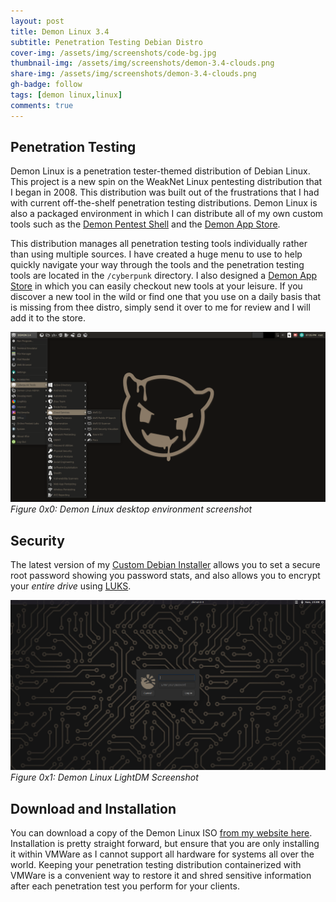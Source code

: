 ```yaml
---
layout: post
title: Demon Linux 3.4
subtitle: Penetration Testing Debian Distro
cover-img: /assets/img/screenshots/code-bg.jpg
thumbnail-img: /assets/img/screenshots/demon-3.4-clouds.png
share-img: /assets/img/screenshots/demon-3.4-clouds.png
gh-badge: follow
tags: [demon linux,linux]
comments: true
---
```

## Penetration Testing
Demon Linux is a penetration tester-themed distribution of Debian Linux. This project is a new spin on the WeakNet Linux pentesting distribution that I began in 2008. This distribution was built out of the frustrations that I had with current off-the-shelf penetration testing distributions. Demon Linux is also a packaged environment in which I can distribute all of my own custom tools such as the [Demon Pentest Shell](RackunSec/dps) and the [Demon App Store](RackunSec/Demon-App-Store). 

This distribution manages all penetration testing tools individually rather than using multiple sources. I have created a huge menu to use to help quickly navigate your way through the tools and the penetration testing tools are located in the ```/cyberpunk``` directory. I also designed a [Demon App Store](rackunsec/Demon-App-Store) in which you can easily checkout new tools at your leisure. If you discover a new tool in the wild or find one that you use on a daily basis that is missing from thee distro, simply send it over to me for review and I will add it to the store.

![Demon Linux 3.4.x Screenshot](/assets/img/screenshots/demon-3.4-clouds.png "Demon Linux 3.4.x Screenshot")
_Figure 0x0: Demon Linux desktop environment screenshot_
## Security
The latest version of my [Custom Debian Installer](RackunSec/Demon-Linux-Installer) allows you to set a secure root password showing you password stats, and also allows you to encrypt your _entire drive_ using [LUKS](https://en.wikipedia.org/wiki/Linux_Unified_Key_Setup).

![Demon Linux 3.4.x LightDM Screenshot](/assets/img/screenshots/demon-3-4-lightdm.PNG)
_Figure 0x1: Demon Linux LightDM Screenshot_

## Download and Installation
You can download a copy of the Demon Linux ISO [from my website here](https://demonlinux.com). Installation is pretty straight forward, but ensure that you are only installing it within VMWare as I cannot support all hardware for systems all over the world. Keeping your penetration testing distribution containerized with VMWare is a convenient way to restore it and shred sensitive information after each penetration test you perform for your clients.



